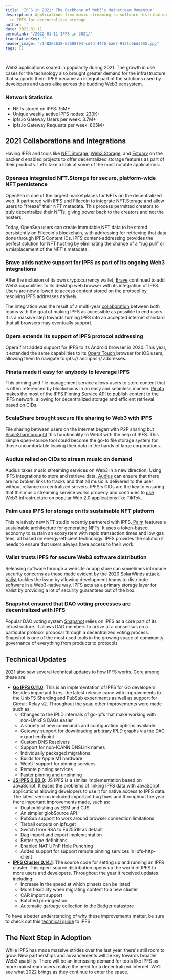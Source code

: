 ```yaml
---
title: 'IPFS in 2021: The Backbone of Web3’s Mainstream Momentum'
description: Applications from music streaming to software distribution & more looked
  to IPFS for decentralized storage.
author: ''
date: 2022-01-11
permalink: "/2022-01-11-IPFS-in-2021/"
translationKey: ''
header_image: "/148262638-63588f04-cdfd-4476-ba67-912fd6bd3555.jpg"
tags: []

---
```

Web3 applications soared in popularity during 2021. The growth in use cases for the technology also brought greater demand for the infrastructure that supports them. IPFS became an integral part of the solutions used by developers and users alike across the budding Web3 ecosystem.

### Network Statistics

* NFTs stored on IPFS: 15M+
* Unique weekly active IPFS nodes: 230K+
* ipfs.io Gateway Users per week: 3.7M+
* ipfs.io Gateway Requests per week: 805M+

## **2021 Collaborations and Integrations**

Having IPFS and tools like [NFT.Storage](https://nft.storage/), [Web3.Storage](https://web3.storage/), and [Estuary](https://estuary.tech/) on the backend enabled projects to offer decentralized storage features as part of their products. Let’s take a look at some of the most notable applications:

### **Opensea integrated NFT.Storage for secure, platform-wide NFT persistence**

OpenSea is one of the largest marketplaces for NFTs on the decentralized web. It [partnered](https://blog.ipfs.tech/2021-06-17-opensea-ipfs-filecoin/) with IPFS and FIlecoin to integrate NFT.Storage and allow users to "freeze" their NFT metadata. This process permitted creators to truly decentralize their NFTs, giving power back to the creators and not the hosters.

Today, OpenSea users can create immutable NFT data to be stored persistently on Filecoin's blockchain, with addressing for retrieving that data done through IPFS Content IDs. IPFS content-addressing provides the perfect solution for NFT hosting by eliminating the chance of a “rug pull” or a misplacement of the NFT's metadata.

### **Brave adds native support for IPFS as part of its ongoing Web3 integrations**

After the inclusion of its own cryptocurrency wallet, [Brave](https://www.zdnet.com/article/brave-becomes-first-browser-to-add-native-support-for-the-ipfs-protocol/) continued to add Web3 capabilities to its desktop web browser with its integration of IPFS. Users are now allowed to access content stored on the protocol by resolving IPFS addresses natively.

The integration was the result of a multi-year [collaboration](https://blog.ipfs.tech/2021-01-21-how-we-put-ipfs-in-brave/) between both teams with the goal of making IPFS as accessible as possible to end users. It is a massive step towards turning IPFS into an accepted internet standard that all browsers may eventually support.

### **Opera extends its support of IPFS protocol addressing**

Opera first added support for IPFS to its Android browser in 2020. This year, it extended the same capabilities to its [Opera Touch ](https://blog.ipfs.tech/2021-02-08-opera-ios-and-ipfs/)browser for iOS users, allowing them to navigate to ipfs:// and ipns:// addresses.

### **Pinata made it easy for anybody to leverage IPFS**

This pinning and file management service allows users to store content that is often referenced by blockchains in an easy and seamless manner. [Pinata](https://blog.ipfs.tech/2021-07-15-building-web-3-pinata/) makes the most of the [IPFS Pinning Service API](https://ipfs.github.io/pinning-services-api-spec/) to publish content to the IPFS network, allowing for decentralized storage and efficient retrieval based on CIDs.

### **ScalaShare brought secure file sharing to Web3 with IPFS**

File sharing between users on the internet began with P2P sharing but[ ScalaShare brought](https://medium.com/scala-network/scala-share-decentralized-file-sharing-2df781738193) this functionality to Web3 with the help of IPFS. This simple open-source tool could become the go-to file storage system for those uncomfortable leaving their data in the hands of large corporations.

### **Audius relied on CIDs to stream music on demand**

Audius takes music streaming services on Web3 in a new direction. Using IPFS integrations to store and retrieve data,[ Audius](https://blog.ipfs.tech/2021-05-05-audius-uses-ipfs-web3-video/) can ensure that there are no broken links to tracks and that all music is delivered to the user without reliance on centralized servers. IPFS's CIDs are the key to ensuring that this music streaming service works properly and continues to [use](https://www.youtube.com/watch?v=E3A0UJRVKnk&list=PL_0VrY55uV1_HE_bE-frkYUPGybjYHbNz&index=49) Web3 infrastructure on popular Web 2.0 applications like TikTok.

### **Palm uses IPFS for storage on its sustainable NFT platform**

This relatively new NFT studio recently partnered with IPFS.[ Palm](https://consensys.net/blog/press-release/palm-a-new-nft-ecosystem-and-studio-for-creators-announces-launch-of-first-project-with-damien-hirst/) features a sustainable architecture for generating NFTs. It uses a token-based economy to sustain an ecosystem with rapid transaction times and low gas fees, all based on energy-efficient technology. IPFS provides the solution it needs to ensure that users always have access to their work.

### **Valist trusts IPFS for secure Web3 software distribution**

Releasing software through a website or app store can sometimes introduce security concerns as those made evident by the 2020 SolarWinds attack. [Valist](https://blog.ipfs.tech/2021-12-07-building-web3-valist/) tackles the issue by allowing development teams to distribute software in a Web3-native way. IPFS acts as a primary storage layer for Valist by providing a lot of security guarantees out of the box.

### **Snapshot ensured that DAO voting processes are decentralized with IPFS**

Popular DAO voting system [Snapshot](https://decrypt.co/resources/what-is-snapshot-the-decentralized-voting-system) relies on IPFS as a core part of its infrastructure. It allows DAO members to arrive at a consensus on a particular protocol proposal through a decentralized voting process. Snapshot is one of the most used tools in the growing space of community governance of everything from products to protocols

## **Technical Updates**

2021 also saw several technical updates to how IPFS works. Core among these are:

* [**Go IPFS 0.11.0**](https://github.com/ipfs/go-ipfs/releases/tag/v0.11.0): This is an implementation of IPFS for Go developers. Besides important fixes, the latest release came with improvements to the UnixFS Sharding and PubSub experiments as well as support for Circuit-Relay v2. Throughout the year, other improvements were made such as:
  * Changes to the IPLD internals of go-ipfs that make working with non-UnixFS DAGs easier
  * A variety of new commands and configuration options available
  * Gateway support for downloading arbitrary IPLD graphs via the DAG export endpoint
  * Custom DNS Resolvers
  * Support for non-ICANN DNSLink names
  * Individually packaged migrations
  * Builds for Apple M1 hardware
  * WebUI support for pinning services
  * Remote pinning services
  * Faster pinning and unpinning
* [**JS IPFS 0.60.0**](https://github.com/ipfs/js-ipfs/releases/tag/ipfs%400.60.0): JS IPFS is a similar implementation based on JavaScript. It eases the problems of linking IPFS data with JavaScript applications allowing developers to use it for native access to IPFS data. The latest version included important bug fixes and throughout the year there important improvements made, such as:
  * Dual publishing as ESM and CJS
  * An simpler globSource API
  * PubSub support to work around browser connection limitations
  * Tarball outputs on ipfs.get
  * Switch from RSA to Ed25519 as default
  * Dag import and export implementation
  * Better type definitions
  * Enabled NAT UPnP Hole Punching
  * Added support for support remote pinning services in ipfs-http-client
* [**IPFS Cluster 0.14.1**](https://github.com/ipfs/ipfs-cluster/releases/tag/v0.14.1): The source code for setting up and running an IPFS cluster. This open-source distribution opens up the world of IPFS to more users and developers. Throughout the year it received updates including:
  * Increase in the speed at which pinsets can be listed
  * More flexibility when migrating content to a new cluster
  * CAR import support
  * Batched pin-ingestion
  * Automatic garbage collection to the Badger datastore

To have a better understanding of why these improvements matter, be sure to check out this [technical guide](https://www.freecodecamp.org/news/technical-guide-to-ipfs-decentralized-storage-of-web3/) to IPFS.

## **The Next Step in Adoption**

While IPFS has made massive strides over the last year, there's still room to grow. New partnerships and advancements will be key towards broader Web3 usability. There will be an increasing demand for tools like IPFS as more mainstream users realize the need for a decentralized internet. We'll see what 2022 brings as they continue to enter the space.